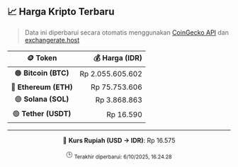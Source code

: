 

<!-- HARGA_KRIPTO -->
## 📈 Harga Kripto Terbaru

> Data ini diperbarui secara otomatis menggunakan [CoinGecko API](https://www.coingecko.com/) dan [exchangerate.host](https://exchangerate.host/)

<div align="center">

| 🪙 Token | 💰 Harga (IDR) |
|:------:|---------------:|
| 🟠 **Bitcoin (BTC)**   | Rp 2.055.605.602 |
| 🔵 **Ethereum (ETH)**  | Rp 75.753.606 |
| 🟣 **Solana (SOL)**    | Rp 3.868.863 |
| 🟢 **Tether (USDT)**   | Rp 16.590 |

---

💱 **Kurs Rupiah (USD → IDR)**: Rp 16.575

🕒 <sub>Terakhir diperbarui: 6/10/2025, 16.24.28</sub>

</div>
<!-- /HARGA_KRIPTO -->